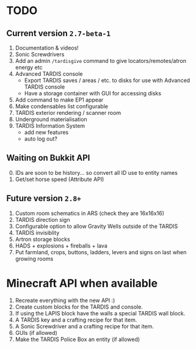 # TODO

## Current version `2.7-beta-1`
1. Documentation & videos!
2. Sonic Screwdrivers
3. Add an admin `/tardisgive` command to give locators/remotes/atron energy etc
4. Advanced TARDIS console
    * Export TARDIS saves / areas / etc. to disks for use with Advanced TARDIS console
    * Have a storage container with GUI for accessing disks
5. Add command to make EP1 appear
6. Make condensables list configurable
7. TARDIS exterior rendering / scanner room
8. Underground materialisation
9. TARDIS Information System
    * add new features
    * auto log out?
    
## Waiting on Bukkit API
0. IDs are soon to be history... so convert all ID use to entity names
1. Get/set horse speed (Attribute API)

## Future version `2.8+`
1. Custom room schematics in ARS (check they are 16x16x16)
2. TARDIS direction sign
3. Configurable option to allow Gravity Wells outside of the TARDIS
4. TARDIS invisiblity
5. Artron storage blocks
6. HADS + explosions + fireballs + lava
7. Put farmland, crops, buttons, ladders, levers and signs on last when growing rooms

# Minecraft API when available
1. Recreate everything with the new API :)
2. Create custom blocks for the TARDIS and console.
3. If using the LAPIS block have the walls a special TARDIS wall block.
4. A TARDIS key and a crafting recipe for that item.
5. A Sonic Screwdriver and a crafting recipe for that item.
6. GUIs (if allowed)
7. Make the TARDIS Police Box an entity (if allowed)

